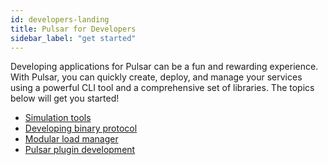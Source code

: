 ```yaml
---
id: developers-landing
title: Pulsar for Developers
sidebar_label: "get started"
---
```


Developing applications for Pulsar can be a fun and rewarding experience. With Pulsar, you can quickly create, deploy, and manage your services using a powerful CLI tool and a comprehensive set of libraries. The topics below will get you started!

- [Simulation tools](develop-tools.md)
- [Developing binary protocol](developing-binary-protocol.md)
- [Modular load manager](develop-load-manager.md)
- [Pulsar plugin development](develop-plugin.md)
